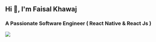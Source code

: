 ## Hi 👋, I'm Faisal Khawaj
###  A Passionate Software Engineer ( React Native & React Js )

![](https://komarev.com/ghpvc/?username=FaisalKhawaj)
